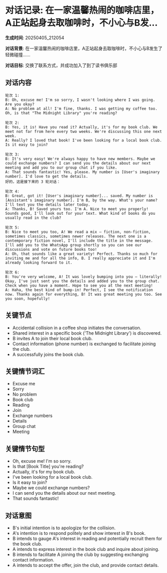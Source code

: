 # 对话记录: 在一家温馨热闹的咖啡店里，A正站起身去取咖啡时，不小心与B发...

**生成时间**: 20250405_212054

**对话背景**: 在一家温馨热闹的咖啡店里，A正站起身去取咖啡时，不小心与B发生了轻微碰撞......

**对话目标**: 交换了联系方式，并成功加入了到了读书俱乐部

## 对话内容

```
轮次 1:
B: Oh, excuse me! I'm so sorry, I wasn't looking where I was going. Are you okay?
A: No problem at all! I'm fine, thanks. I was getting my coffee too. Oh, is that "The Midnight Library" you're reading?

轮次 2:
B: Yes, it is! Have you read it? Actually, it's for my book club. We meet not far from here every two weeks. We're discussing this one next week.
A: Really? I loved that book! I've been looking for a local book club. Is it easy to join?

轮次 3:
B: It's very easy! We're always happy to have new members. Maybe we could exchange numbers? I can send you the details about our next meeting and add you to our group chat if you like.
A: That sounds fantastic! Yes, please. My number is [User's imaginary number]. I'd love to get the details.
好的，这是接下来的 3 轮对话：

轮次 4:
B: Great, got it! [User's imaginary number]... saved. My number is [Assistant's imaginary number]. I'm B, by the way. What's your name? I'll text you the details later today.
A: Thanks, B! Saved yours too. I'm A. Nice to meet you properly! Sounds good, I'll look out for your text. What kind of books do you usually read in the club?

轮次 5:
B: Nice to meet you too, A! We read a mix – fiction, non-fiction, sometimes classics, sometimes newer releases. The next one is a contemporary fiction novel, I'll include the title in the message. I'll add you to the WhatsApp group shortly so you can see our discussions and vote on future books too!
A: Oh, that sounds like a great variety! Perfect. Thanks so much for inviting me and for all the info, B. I really appreciate it and I'm already looking forward to it.

轮次 6:
B: You're very welcome, A! It was lovely bumping into you – literally! Okay, I've just sent you the details and added you to the group chat. Check when you have a moment. Hope to see you at the next meeting!
A: Haha, the best kind of bump-in! Perfect, I see the notification now. Thanks again for everything, B! It was great meeting you too. See you soon, hopefully!
```

## 关键节点

- Accidental collision in a coffee shop initiates the conversation.
- Shared interest in a specific book ('The Midnight Library') is discovered.
- B invites A to join their local book club.
- Contact information (phone number) is exchanged to facilitate joining the club.
- A successfully joins the book club.

## 关键情节词汇

- Excuse me
- Sorry
- No problem
- Book club
- Reading
- Join
- Exchange numbers
- Details
- Group chat
- Meeting

## 关键情节句型

- Oh, excuse me! I'm so sorry.
- Is that [Book Title] you're reading?
- Actually, it's for my book club.
- I've been looking for a local book club.
- Is it easy to join?
- Maybe we could exchange numbers?
- I can send you the details about our next meeting.
- That sounds fantastic!

## 对话意图

- B's initial intention is to apologize for the collision.
- A's intention is to respond politely and show interest in B's book.
- B intends to gauge A's interest in reading and potentially recruit them for the book club.
- A intends to express interest in the book club and inquire about joining.
- B intends to facilitate A joining the club by suggesting exchanging contact information.
- A intends to accept the offer, join the club, and provide contact details.
